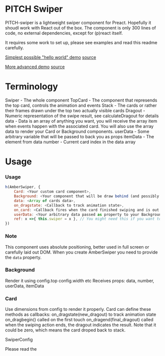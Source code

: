 # PITCH Swiper

PITCH-swiper is a lightweight swiper component for Preact. Hopefully it shoudl work with React out of the box. The component is only 300 lines of code, no external dependencies, except for (p)react itself.

It requires some work to set up, please see examples and read this readme carefully.

[Simplest possible "hello world" demo](https://exebook.github.io/pitch-swiper/hello.html) [source](https://github.com/exebook/pitch-swiper/blob/master/hello.html)

[More advanced demo](https://exebook.github.io/pitch-swiper/example.html) [source](https://github.com/exebook/pitch-swiper/blob/master/example.html)


# Terminology

Swiper - The whole component
TopCard - The component that represends the top card, controls the animation and events
Stack - The cards or rather their frames drawn under the top two actually visible cards
Dragout - Numeric representation of the swipe result, see calculateDragout for details
data - Data is an array of anything you want, you will receive the array item when events happen with the associated card. You will also use the array data to render your Card or Background components.
userData - Some arbitrary variable that will be passed to back you as props
itemData - The element from data
number - Current card index in the data array

# Usage

### Usage
```js
h(AmberSwiper, {
	Card: <Your custom card component>,
	Background: <Your component that will be draw behind (and possibly around) the cards>,
	data: <Array of cards data>,
	on_dragstate: <Callback to track animation state>,
	on_card: <Callback fires when the card finished swiping and is out of stack, probably the one you need most>,
	userData: <Your arbitrary data passed as property to your Background and Card>,
	ref: x =>{ this.swiper = x }, // You might need this if you want to have advanced dynamic control of swiper
})
```

### Note
This component uses absolute positioning, better used in full screen or carefully laid out DOM.
When you create AmberSwiper you need to provide the `data` property.


### Background

Render it using config.top config.width etc
Receives props: data, number, userData, itemData

### Card

Use dimensions from config to render it properly.
Card can define these methods as callbacks:
on_dragstate(new_dragout) to track animation state
on_dragbegin() called on the first touch
on_dragend(final_dragout) called when the swiping action ends, the dragout indicates the result. Note that it could be zero, which means the card droped back to stack.

SwiperConfig

Please read the
